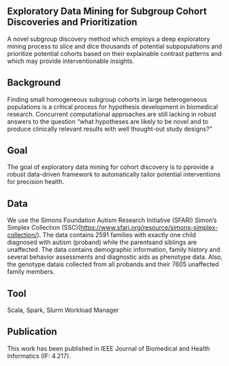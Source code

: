 ## Exploratory Data Mining for Subgroup Cohort Discoveries and Prioritization
A novel subgroup discovery method which employs a deep exploratory mining process to slice and dice thousands of potential subpopulations and prioritize potential cohorts based on their explainable contrast patterns and which may provide interventionable insights. 
## Background
Finding small homogeneous subgroup cohorts in large heterogeneous populations is a critical process for hypothesis development in biomedical research. Concurrent computational approaches are still lacking in robust answers to the question “what hypotheses are likely to be novel and to produce clinically relevant results with well thought-out study designs?” 
## Goal
The goal of exploratory data mining for cohort discovery is to pprovide a robust data-driven framework to automatically tailor potential interventions for precision health.
## Data
We use the Simons Foundation Autism Research Initiative (SFARI) Simon’s Simplex Collection (SSC)(https://www.sfari.org/resource/simons-simplex-collection/). The data contains 2591 families with exactly one child diagnosed with autism (proband) while the parentsand siblings are unaffected. The data contains  demographic information, family history and several behavior assessments and diagnostic aids as phenotype data. Also, the genotype datais collected from all probands and their 7605 unaffected family members. 
## Tool
Scala, Spark, Slurm Workload Manager
## Publication
This work has been published in IEEE Journal of Biomedical and Health Informatics (IF: 4.217).

